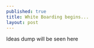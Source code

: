 ```yaml
---
published: true
title: White Boarding begins...
layout: post
---
```

Ideas dump will be seen here